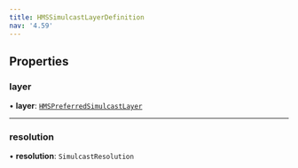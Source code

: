 ```yaml
---
title: HMSSimulcastLayerDefinition
nav: '4.59'
---
```


## Properties

### layer

• **layer**: [`HMSPreferredSimulcastLayer`](/api-reference/javascript/v2/home/content#hmspreferredsimulcastlayer)

---

### resolution

• **resolution**: `SimulcastResolution`
